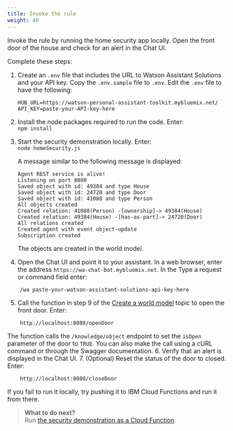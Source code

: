 ```yaml
---
title: Invoke the rule
weight: 40
---
```

Invoke the rule by running the home security app locally.  Open the front door of the house and check for an alert in the Chat UI.

Complete these steps:
1. Create an `.env` file that includes the URL to Watson Assistant Solutions and your API key.
Copy the `.env.sample` file to `.env`. Edit the `.env` file to have the following:
    ```
    HUB_URL=https://watson-personal-assistant-toolkit.mybluemix.net/
    API_KEY=paste-your-API-key-here

    ```
2.  Install the node packages required to run the code. Enter:<br>
`npm install`
3. Start the security demonstration locally. Enter:<br>
`node homeSecurity.js`

    A message similar to the following message is displayed:
    ```
    Agent REST service is alive!
    Listening on port 8080
    Saved object with id: 49384 and type House
    Saved object with id: 24720 and type Door
    Saved object with id: 41088 and type Person
    All objects created
    Created relation: 41088(Person) -[ownership]-> 49384(House)
    Created relation: 49384(House) -[has-as-part]-> 24720(Door)
    All relations created
    Created agent with event object-update
    Subscription created

    ```
    The objects are created in the world model.
4. Open the Chat UI and point it to your assistant.  In a web browser, enter the address `https://wa-chat-bot.mybluemix.net`.  In the Type a request or command field enter:
```
    /wa paste-your-watson-assistant-solutions-api-key-here
```
5. Call the function in step 9 of the [Create a world model]({{site.baseurl}}/knowledge/create-objects) topic to open the front door. 
Enter:
```
    http://localhost:8080/openDoor
```
The function calls the `/knowledge/object` endpoint to set the `isOpen` parameter of the door to `TRUE`. You can also make the call using a cURL command or through the Swagger documentation. 
6. Verify that an alert is displayed in the Chat UI.
7. (Optional) Reset the status of the door to closed.  Enter:
```   
    http://localhost:8080/closeDoor
```

If you fail to run it locally, try pushing it to IBM Cloud Functions and run it from there.

> **What to do next?**<br/>
Run [the security demonstration as a Cloud Function]({{site.baseurl}}/knowledge/create-cloudfunction/).
